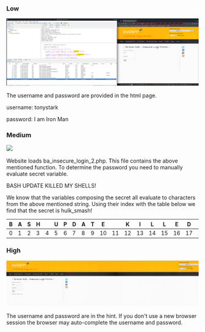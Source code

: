 ### Low

![](../marktext_images/89a24c5631504bf52828a425cb5cd2fc82015947.png)

The username and password are provided in the html page.

username: tonystark

password: I am Iron Man

### Medium

![]("../marktext_images/2024-11-16-11-49-48-image.png")

Website loads ba_insecure_login_2.php. This file contains the above mentioned function. To determine the password you need to manually evaluate secret variable.

BASH UPDATE KILLED MY SHELLS!

We know that the variables composing the secret all evaluate to characters from the above mentioned string. Using their index with the table below we find that the secret is hulk_smash!

| B   | A   | S   | H   |     | U   | P   | D   | A   | T   | E   |     | K   | I   | L   | L   | E   | D   |     | M   | Y   |     | S   | H   | E   | L   | L   | S   | !   |
| --- | --- | --- | --- | --- | --- | --- | --- | --- | --- | --- | --- | --- | --- | --- | --- | --- | --- | --- | --- | --- | --- | --- | --- | --- | --- | --- | --- | --- |
| 0   | 1   | 2   | 3   | 4   | 5   | 6   | 7   | 8   | 9   | 10  | 11  | 12  | 13  | 14  | 15  | 16  | 17  | 18  | 19  | 20  | 21  | 22  | 23  | 24  | 25  | 26  | 27  | 28  |

### High

![](../marktext_images/2024-11-16-12-05-54-image.png)

The username and password are in the hint. If you don't use a new browser session the browser may auto-complete the username and password.
